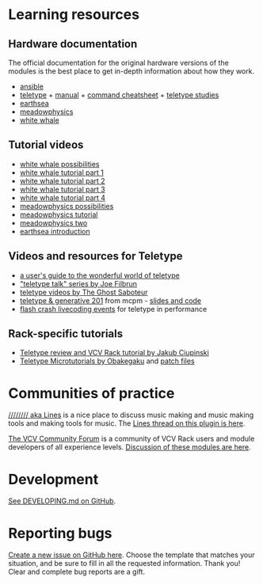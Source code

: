 # Learning resources

## Hardware documentation

The official documentation for the original hardware versions of the modules is the best place to get in-depth information about how they work.

   * [ansible](https://monome.org/docs/ansible/)
   * [teletype](https://monome.org/docs/teletype/) + [manual](https://monome.org/docs/teletype/manual) + [command cheatsheet](https://monome.org/docs/teletype/TT_commands_3.0.pdf) + [teletype studies](https://monome.org/docs/teletype/studies-1/)
   * [earthsea](https://monome.org/docs/earthsea/)
   * [meadowphysics](https://monome.org/docs/meadowphysics/)
   * [white whale](https://monome.org/docs/whitewhale/)

## Tutorial videos
   * [white whale possibilities](https://vimeo.com/104881064)
   * [white whale tutorial part 1](https://vimeo.com/105368808)
   * [white whale tutorial part 2](https://vimeo.com/105368874)
   * [white whale tutorial part 3](https://vimeo.com/105408057)
   * [white whale tutorial part 4](https://vimeo.com/105408747)
   * [meadowphysics possibilities](https://vimeo.com/107582557)
   * [meadowphysics tutorial](https://vimeo.com/107586549)
   * [meadowphysics two](https://vimeo.com/146731772)
   * [earthsea introduction](https://vimeo.com/113231441)

## Videos and resources for Teletype
   * [a user's guide to the wonderful world of teletype](https://llllllll.co/t/a-users-guide-to-the-wonderful-world-of-teletype/35971)
   * ["teletype talk" series by Joe Filbrun](https://www.youtube.com/watch?v=mMAhjRKrpZE&list=PLoxHBVkj2rip4Ce4kxdz_k7mK9Z8Wygo-)
   * [teletype videos by The Ghost Saboteur](https://www.youtube.com/playlist?list=PLMHhQKTYXU657VGx48aj-0rs_tjoz7-Eo)
   * [teletype & generative 201](https://www.youtube.com/watch?v=cVHhZkG-pck) from mcpm - [slides and code](https://docs.google.com/presentation/d/1NpNET1D4FlF4zljdo58_u29eLRYLV7yAbxGCsyR12hA/edit#slide=id.gf9647da6be_0_189)
   * [flash crash livecoding events](https://flashcrash.net/) for teletype in performance

## Rack-specific tutorials
   * [Teletype review and VCV Rack tutorial by Jakub Ciupinski](https://www.youtube.com/watch?v=AMldf2W0mUw)
   * [Teletype Microtutorials by Obakegaku](https://youtube.com/playlist?list=PLt9Y2vOdxouMOWfxDrgVIY0hMZvFCSBw7) and [patch files](https://patchstorage.com/author/obakegaku/)

# Communities of practice

[//////// aka Lines](https://llllllll.co) is a nice place to discuss music making and music making tools and making tools for music. The [Lines thread on this plugin is here](https://llllllll.co/t/monome-vcv-rack-ports-development-log/10337).

[The VCV Community Forum](https://community.vcvrack.com) is a community of VCV Rack users and module developers of all experience levels. [Discussion of these modules are here](https://community.vcvrack.com/t/monome-modules-beta-dev-log/3683).

# Development 

[See DEVELOPING.md on GitHub](https://github.com/Dewb/monome-rack/blob/main/DEVELOPING.md).

# Reporting bugs

[Create a new issue on GitHub here](https://github.com/Dewb/monome-rack/issues/new/choose). Choose the template that matches your situation, and be sure to fill in all the requested information. Thank you! Clear and complete bug reports are a gift.